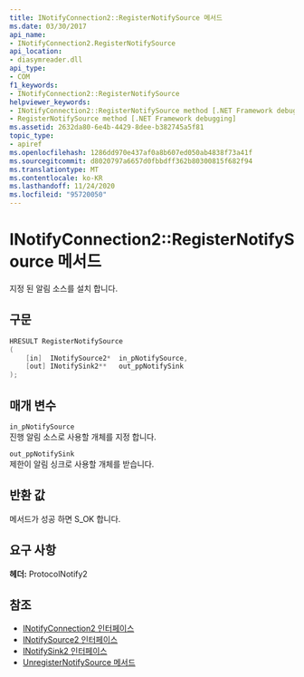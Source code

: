 ```yaml
---
title: INotifyConnection2::RegisterNotifySource 메서드
ms.date: 03/30/2017
api_name:
- INotifyConnection2.RegisterNotifySource
api_location:
- diasymreader.dll
api_type:
- COM
f1_keywords:
- INotifyConnection2::RegisterNotifySource
helpviewer_keywords:
- INotifyConnection2::RegisterNotifySource method [.NET Framework debugging]
- RegisterNotifySource method [.NET Framework debugging]
ms.assetid: 2632da80-6e4b-4429-8dee-b382745a5f81
topic_type:
- apiref
ms.openlocfilehash: 1286dd970e437af0a8b607ed050ab4838f73a41f
ms.sourcegitcommit: d8020797a6657d0fbbdff362b80300815f682f94
ms.translationtype: MT
ms.contentlocale: ko-KR
ms.lasthandoff: 11/24/2020
ms.locfileid: "95720050"
---
```

# <a name="inotifyconnection2registernotifysource-method"></a>INotifyConnection2::RegisterNotifySource 메서드

지정 된 알림 소스를 설치 합니다.  
  
## <a name="syntax"></a>구문  
  
```cpp  
HRESULT RegisterNotifySource  
(  
    [in]  INotifySource2*  in_pNotifySource,  
    [out] INotifySink2**   out_ppNotifySink  
);  
```  
  
## <a name="parameters"></a>매개 변수  

 `in_pNotifySource`  
 진행 알림 소스로 사용할 개체를 지정 합니다.  
  
 `out_ppNotifySink`  
 제한이 알림 싱크로 사용할 개체를 받습니다.  
  
## <a name="return-value"></a>반환 값  

 메서드가 성공 하면 S_OK 합니다.  
  
## <a name="requirements"></a>요구 사항  

 **헤더:** ProtocolNotify2  
  
## <a name="see-also"></a>참조

- [INotifyConnection2 인터페이스](inotifyconnection2-interface.md)
- [INotifySource2 인터페이스](inotifysource2-interface.md)
- [INotifySink2 인터페이스](inotifysink2-interface.md)
- [UnregisterNotifySource 메서드](inotifyconnection2-unregisternotifysource-method.md)
